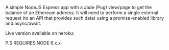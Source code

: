 A simple NodeJS Express app with a Jade (Pug) view/page to get the balance of an Ethereum address. It will need to perform a single external request (to an API that provides such data) using a promise-enabled library and async/await.

Live version available on heroku:

P.S REQUIRES NODE 6.x.x
